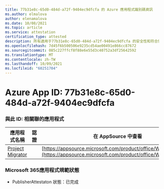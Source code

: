 ```yaml
---
title: 77b31e8c-65d0-484d-a72f-9404ec9dfcfa 的 Azure 應用程式識別碼資訊
ms.author: elmalova
author: elenamalova
ms.date: 10/08/2021
ms.topic: article
ms.service: attestation
certification_type: attested
description: 所有適用于77b31e8c-65d0-484d-a72f-9404ec9dfcfa 的安全性和符合性資訊資訊。
ms.openlocfilehash: 7d45f6b500506e9235cd54ae00491e866cc87672
ms.sourcegitcommit: 085c227ffcf8f88e6e55d3c40752a3df25642592
ms.translationtype: MT
ms.contentlocale: zh-TW
ms.lasthandoff: 10/09/2021
ms.locfileid: "60251704"
---
```

# <a name="azure-app-id-77b31e8c-65d0-484d-a72f-9404ec9dfcfa"></a>Azure App ID: 77b31e8c-65d0-484d-a72f-9404ec9dfcfa


### <a name="apps-associated-with-this-id"></a>與此 ID: 相關聯的應用程式
| **應用程式名稱** | **認證** | **在 AppSource 中查看** |
|--------------|---------------|-----------------------|
| [Project Migrator](https://docs.microsoft.com/microsoft-365-app-certification/forward/WA200003160) |  | [https://appsource.microsoft.com/product/office/WA200003160](https://appsource.microsoft.com/product/office/WA200003160) |

### <a name="microsoft-365-app-compliance-status"></a>Microsoft 365應用程式規範狀態
- PublisherAttestaton 狀態：已完成
